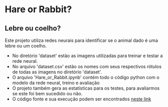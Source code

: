 # Hare or Rabbit?
## Lebre ou coelho?

Este projeto utiliza redes neurais para identificar se o animal dado é uma lebre ou um coelho.

- No diretório 'dataset' estão as imagens utilizadas para treinar e testar a rede neural.
- No arquivo 'dataset.csv' estão os nomes com seus respectivos rótulos de todas as imagens no diretório 'dataset'.
- O arquivo 'Hare_or_Rabbit.ipynb' contém todo o código python com o modelo da rede neural, treino e avaliação
- O projeto também gera as estatísticas para os testes, para avaliarmos se este foi bem sucedido ou não.
- O código fonte e sua execução podem ser encontrados [neste link](https://colab.research.google.com/drive/1zPxZKU2bxhv4bD35CMq_8ykZW4JKe70R?usp=share_link)
